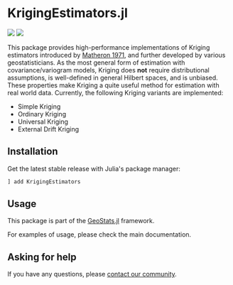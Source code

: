 # KrigingEstimators.jl

[![][build-img]][build-url] [![][codecov-img]][codecov-url]

This package provides high-performance implementations of Kriging estimators introduced by
[Matheron 1971](https://books.google.com/books/about/The_Theory_of_Regionalized_Variables_and.html?id=TGhGAAAAYAAJ),
and further developed by various geostatisticians. As the most general form of estimation with covariance/variogram
models, Kriging does **not** require distributional assumptions, is well-defined in general Hilbert spaces, and is
unbiased. These properties make Kriging a quite useful method for estimation with real world data.
Currently, the following Kriging variants are implemented:

- Simple Kriging
- Ordinary Kriging
- Universal Kriging
- External Drift Kriging

## Installation

Get the latest stable release with Julia's package manager:

```julia
] add KrigingEstimators
```

## Usage

This package is part of the [GeoStats.jl](https://github.com/JuliaEarth/GeoStats.jl) framework.

For examples of usage, please check the main documentation.

## Asking for help

If you have any questions, please [contact our community](https://juliaearth.github.io/GeoStats.jl/stable/about/community.html).

[build-img]: https://img.shields.io/github/actions/workflow/status/JuliaEarth/KrigingEstimators.jl/CI.yml?branch=master&style=flat-square
[build-url]: https://github.com/JuliaEarth/KrigingEstimators.jl/actions

[codecov-img]: https://img.shields.io/codecov/c/github/JuliaEarth/KrigingEstimators.jl?style=flat-square
[codecov-url]: https://codecov.io/gh/JuliaEarth/KrigingEstimators.jl
